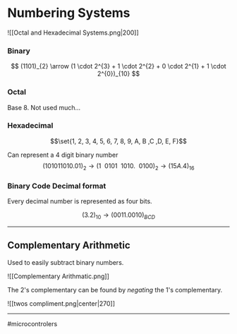 # Numbering Systems

![[Octal and Hexadecimal Systems.png|200]]

### Binary

$$
(1101)_{2} \arrow (1 \cdot 2^{3} + 1 \cdot 2^{2} + 0 \cdot 2^{1} + 1 \cdot 2^{0})_{10}  
$$

### Octal
Base $8$. Not used much...

### Hexadecimal
$$\set{1, 2, 3, 4, 5, 6, 7, 8, 9, A, B ,C ,D, E, F}$$

Can represent a 4 digit binary number
$$(101011010.01)_{2} \rightarrow (1\ \ 0101\ \ 1010. \ \ 0100)_{2} \rightarrow (15A.4)_{16}$$

### Binary Code Decimal format
Every decimal number is represented as four bits.

$$(3.2)_{10} \rightarrow (0011.0010)_{BCD}$$

---

## Complementary Arithmetic

Used to easily subtract binary numbers.

![[Complementary Arithmatic.png]]

The 2's complementary can be found by *negating* the 1's complementary.

![[twos compliment.png|center|270]]

---
#microcontrolers 
